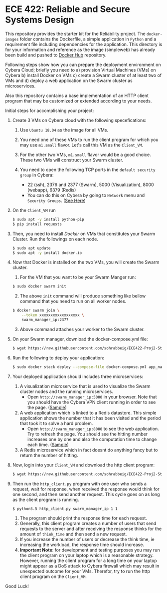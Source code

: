 ECE 422: Reliable and Secure Systems Design 
=============
This repository provides the starter kit for the Reliability project. The `docker-images` folder
contains the Dockerfile, a simple application in `Python` and a requirement file including dependencies for
the application. This directory is for your information and reference as the image (simpleweb) has already been build 
and pushed to [Docker Hub](https://hub.docker.com/r/henaras/simpleweb) repository.

Following steps show how you can prepare the deployment environment on Cybera Cloud; briefly you need to a) provision 
Virtual Machines (VMs) on Cybera b) install Docker on VMs c) create a Swarm cluster of at least two of 
VMs and d) deploy a web application on the Swarm cluster as microservices.

Also this repository contains a base implementation of an HTTP client program that may be customized or extended 
according to your needs. 

Initial steps for accomplishing your project:   

1. Create 3 VMs on Cybera cloud with the following specefications:

    1. Use `Ubuntu 18.04` as the image for all VMs.

    2. You need one of these VMs to run the client program for which you may use `m1.small` flavor. Let's call this VM as
the `Client_VM`.

    3. For the other two VMs, `m1.small` flavor would be a good choice. These two VMs will construct your Swarm cluster.

    4. You need to open the following TCP ports in the `default security group` in Cybera:
        - 22 (ssh), 2376 and 2377 (Swarm), 5000 (Visualization), 8000 (webapp), 6379 (Redis)
        - You can do this on Cybera by going to `Network` menu and `Security Groups`. ([See Here](./figures/sg.png))

2. On the `Client_VM` run
    ```bash
    $ sudo apt -y install python-pip
    $ pip install requests
    ```

3. Then, you need to install *Docker* on VMs that constitutes your Swarm Cluster. Run the followings on each node.
    ```bash
    $ sudo apt update
    $ sudo apt -y install docker.io
    ```
    
4. Now that Docker is installed on the two VMs, you will create the Swarm cluster.
    1. For the VM that you want to be your Swarm Manger run:
    ```bash
    $ sudo docker swarm init
    ```

    2. The above `init` command will produce something like bellow command that you need to run on all worker nodes.
    ```bash
    $ docker swarm join \
        --token xxxxxxxxxxxxxxxxxx \
        swarm_manager_ip:2377
    ```
    3. Above command attaches your worker to the Swarm cluster.
5. On your Swarm manager, download the docker-compose.yml file:
    ```bash
    $ wget https://raw.githubusercontent.com/sohrabbeig/ECE422-Proj2-StartKit/master/docker-compose.yml
    ```
6. Run the following to deploy your application:
    ```bash
    $ sudo docker stack deploy --compose-file docker-compose.yml app_name
    ```
7. Your deployed application should includes three microservices:
    1. A visualization microservice that is used to visualize the Swarm cluster nodes and the running microservices. 
        - Open `http://swarm_manager_ip:5000` in your browser. Note that you should have the Cybera VPN client 
    running in order to see the page. ([Sample](./figures/vis.png))
    2. A web application which is linked to a Redis datastore. This simple application shows the number that it has 
    been visited and the period that took it to solve a hard problem. 
        - Open `http://swarm_manager_ip:8000` to see the web application. Try to refresh the page. You should see the 
        hitting number increases one by one and also the computation time to change each time. ([Sample](./figures/app.png))
    3. A Redis microservice which in fact doesnt do anything fancy but to return the number of hitting.

8. Now, login into your `Client_VM` and download the http client program:
    ```bash
    $ wget https://raw.githubusercontent.com/sohrabbeig/ECE422-Proj2-StartKit/master/http_client.py
    ```
9. Then run the `http_client.py` program with one user who sends a request, wait for response, when received the 
    response would think for one second, and then send another request. This cycle goes on as long as the client 
    program is running.
    ```bash
    $ python3.5 http_client.py swarm_manager_ip 1 1
    ```
    1. The program should print the response time for each request.
    2. Generally, this client program creates a number of users that send requests to the server and after receiving 
    the response thinks for the amount of `think_time` and then send a new request.
    3. If you increase the number of users or decrease the think time, ie increasing the workload, the response 
    time should increase.
    4. **Important Note**: for development and testing purposes you may run the client program on your laptop 
    which is a reasonable strategy. However, running the client program for a long time on your laptop might appear as 
    a DoS attack to Cybera firewall which may result in unexpected outcome for your VMs. Therefor, try to run the 
    http client program on the `Client_VM`.
    
    
 Good Luck!

